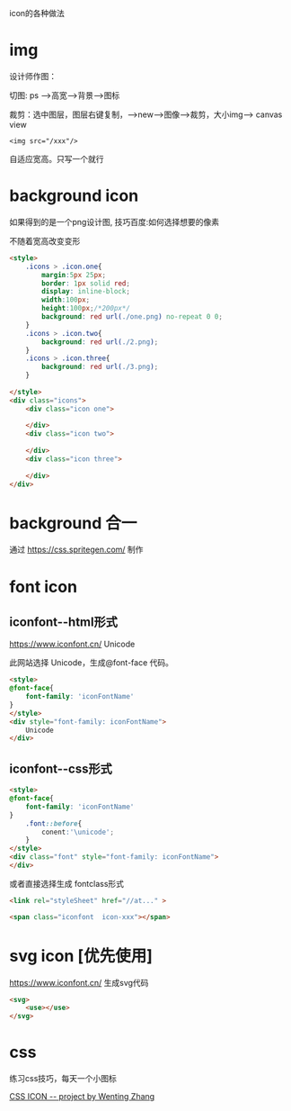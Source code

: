 icon的各种做法

# img

设计师作图：

切图: ps -->高宽-->背景-->图标

裁剪：选中图层，图层右键复制，-->new-->图像-->裁剪，大小img--> canvas view

``<img src="/xxx"/>``

自适应宽高。只写一个就行

# background icon

如果得到的是一个png设计图, 技巧百度:如何选择想要的像素

不随着宽高改变变形

```html
<style>
    .icons > .icon.one{
        margin:5px 25px;
        border: 1px solid red;
        display: inline-block;
        width:100px;
        height:100px;/*200px*/
        background: red url(./one.png) no-repeat 0 0;
    }
    .icons > .icon.two{
        background: red url(./2.png);
    }
    .icons > .icon.three{
        background: red url(./3.png);
    }
    
</style>
<div class="icons">
    <div class="icon one">
        
    </div>
    <div class="icon two">
        
    </div>
    <div class="icon three">
        
    </div>
</div>
```

# background 合一

通过 https://css.spritegen.com/ 制作

# font icon

## iconfont--html形式

https://www.iconfont.cn/   Unicode

此网站选择 Unicode，生成@font-face 代码。

```html
<style>
@font-face{
    font-family: 'iconFontName'
}
</style>
<div style="font-family: iconFontName">
    Unicode 
</div>
```

## iconfont--css形式

```html
<style>
@font-face{
    font-family: 'iconFontName'
}
    .font::before{
        conent:'\unicode';
    }
</style>
<div class="font" style="font-family: iconFontName">
</div>
```

或者直接选择生成 fontclass形式

```html
<link rel="styleSheet" href="//at..." >

<span class="iconfont  icon-xxx"></span>
```



# svg icon  [优先使用]

https://www.iconfont.cn/  生成svg代码

```html
<svg>
    <use></use>
</svg>
```





# css

练习css技巧，每天一个小图标

[CSS ICON -- project by Wenting Zhang](https://cssicon.space/#/icon/bell)